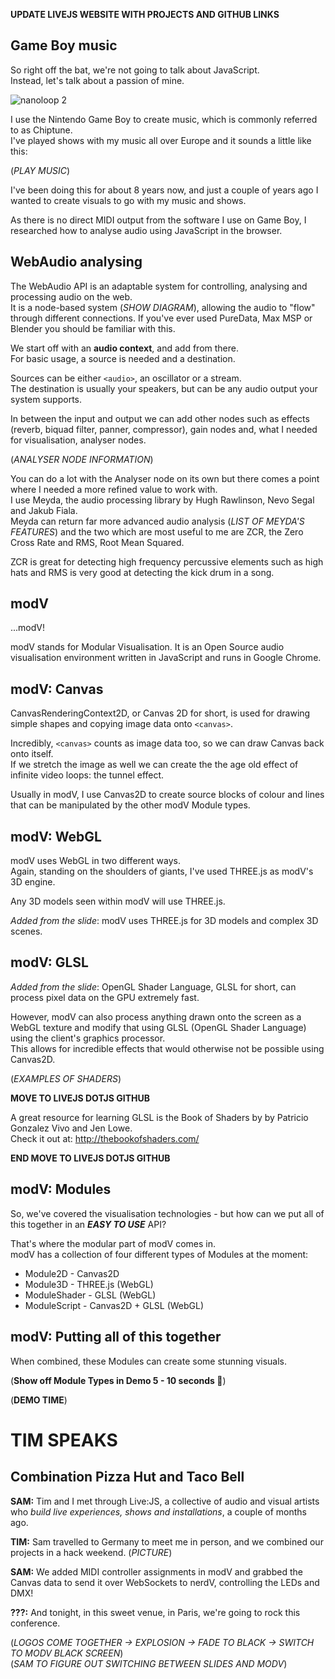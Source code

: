 **UPDATE LIVEJS WEBSITE WITH PROJECTS AND GITHUB LINKS**

## Game Boy music

So right off the bat, we're not going to talk about JavaScript.  
Instead, let's talk about a passion of mine.

![nanoloop 2](https://scontent-frt3-1.cdninstagram.com/t51.2885-15/s640x640/e15/14063636_1205327192868611_650892397_n.jpg?ig_cache_key=MTMyODI5NTMzMTU3ODcyODc5OQ%3D%3D.2)

I use the Nintendo Game Boy to create music, which is commonly referred to as Chiptune.  
I've played shows with my music all over Europe and it sounds a little like this:

(*PLAY MUSIC*)

I've been doing this for about 8 years now, and just a couple of years ago I wanted to create visuals to go with my music and shows.

As there is no direct MIDI output from the software I use on Game Boy, I researched how to analyse audio using JavaScript in the browser.

## WebAudio analysing

The WebAudio API is an adaptable system for controlling, analysing and processing audio on the web.  
It is a node-based system (*SHOW DIAGRAM*), allowing the audio to "flow" through different connections. If you've ever used PureData, Max MSP or Blender you should be familiar with this.

We start off with an **audio context**, and add from there.  
For basic usage, a source is needed and a destination.

Sources can be either ```<audio>```, an oscillator or a stream.  
The destination is usually your speakers, but can be any audio output your system supports.

In between the input and output we can add other nodes such as effects (reverb, biquad filter, panner, compressor), gain nodes and, what I needed for visualisation, analyser nodes.

(*ANALYSER NODE INFORMATION*)

You can do a lot with the Analyser node on its own but there comes a point where I needed a more refined value to work with.  
I use Meyda, the audio processing library by Hugh Rawlinson, Nevo Segal and Jakub Fiala.  
Meyda can return far more advanced audio analysis (*LIST OF MEYDA'S FEATURES*) and the two which are most useful to me are ZCR, the Zero Cross Rate and RMS, Root Mean Squared.

ZCR is great for detecting high frequency percussive elements such as high hats and RMS is very good at detecting the kick drum in a song.

## modV

...modV!

modV stands for Modular Visualisation. It is an Open Source audio visualisation environment written in JavaScript and runs in Google Chrome.

## modV: Canvas

CanvasRenderingContext2D, or Canvas 2D for short, is used for drawing simple shapes and copying image data onto ```<canvas>```.

Incredibly, ```<canvas>``` counts as image data too, so we can draw Canvas back onto itself.  
If we stretch the image as well we can create the the age old effect of infinite video loops: the tunnel effect.

Usually in modV, I use Canvas2D to create source blocks of colour and lines that can be manipulated by the other modV Module types.

## modV: WebGL

modV uses WebGL in two different ways.  
Again, standing on the shoulders of giants, I've used THREE.js as modV's 3D engine.

Any 3D models seen within modV will use THREE.js.

*Added from the slide*: modV uses THREE.js for 3D models and complex 3D scenes.

## modV: GLSL

*Added from the slide*: OpenGL Shader Language, GLSL for short, can process pixel data on the GPU extremely fast.

However, modV can also process anything drawn onto the screen as a WebGL texture and modify that using GLSL (OpenGL Shader Language) using the client's graphics processor.  
This allows for incredible effects that would otherwise not be possible using Canvas2D.

(*EXAMPLES OF SHADERS*)

**MOVE TO LIVEJS DOTJS GITHUB**

A great resource for learning GLSL is the Book of Shaders by by Patricio Gonzalez Vivo and Jen Lowe.  
Check it out at: http://thebookofshaders.com/

**END MOVE TO LIVEJS DOTJS GITHUB**

## modV: Modules

So, we've covered the visualisation technologies - but how can we put all of this together in an ***EASY TO USE*** API?

That's where the modular part of modV comes in.  
modV has a collection of four different types of Modules at the moment:

* Module2D - Canvas2D
* Module3D - THREE.js (WebGL)
* ModuleShader - GLSL (WebGL)
* ModuleScript - Canvas2D + GLSL (WebGL)

## modV: Putting all of this together

When combined, these Modules can create some stunning visuals.

(**Show off Module Types in Demo 5 - 10 seconds 🎉**)

(**DEMO TIME**)

# TIM SPEAKS

## Combination Pizza Hut and Taco Bell

**SAM:** Tim and I met through Live:JS, a collective of audio and visual artists who *build live experiences, shows and installations*, a couple of months ago.  

**TIM:** Sam travelled to Germany to meet me in person, and we combined our projects in a hack weekend. (*PICTURE*)

**SAM:** We added MIDI controller assignments in modV and grabbed the Canvas data to send it over WebSockets to nerdV, controlling the LEDs and DMX!

**???:** And tonight, in this sweet venue, in Paris, we're going to rock this conference.

(*LOGOS COME TOGETHER -> EXPLOSION -> FADE TO BLACK -> SWITCH TO MODV BLACK SCREEN*)  
(*SAM TO FIGURE OUT SWITCHING BETWEEN SLIDES AND MODV*)
